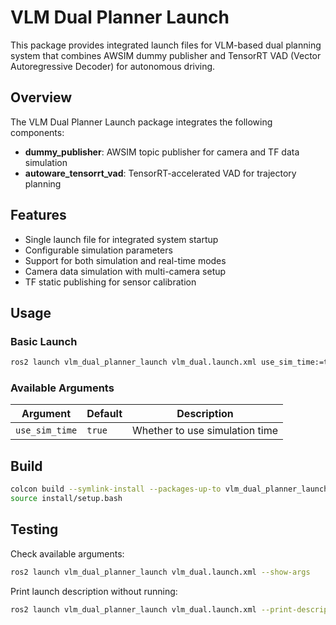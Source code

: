 # VLM Dual Planner Launch

This package provides integrated launch files for VLM-based dual planning system that combines AWSIM dummy publisher and TensorRT VAD (Vector Autoregressive Decoder) for autonomous driving.

## Overview

The VLM Dual Planner Launch package integrates the following components:
- **dummy_publisher**: AWSIM topic publisher for camera and TF data simulation
- **autoware_tensorrt_vad**: TensorRT-accelerated VAD for trajectory planning

## Features

- Single launch file for integrated system startup
- Configurable simulation parameters
- Support for both simulation and real-time modes
- Camera data simulation with multi-camera setup
- TF static publishing for sensor calibration

## Usage

### Basic Launch

```bash
ros2 launch vlm_dual_planner_launch vlm_dual.launch.xml use_sim_time:=true
```

### Available Arguments

| Argument | Default | Description |
|----------|---------|-------------|
| `use_sim_time` | `true` | Whether to use simulation time |


## Build

```bash
colcon build --symlink-install --packages-up-to vlm_dual_planner_launch
source install/setup.bash
```

## Testing

Check available arguments:
```bash
ros2 launch vlm_dual_planner_launch vlm_dual.launch.xml --show-args
```

Print launch description without running:
```bash
ros2 launch vlm_dual_planner_launch vlm_dual.launch.xml --print-description
```
